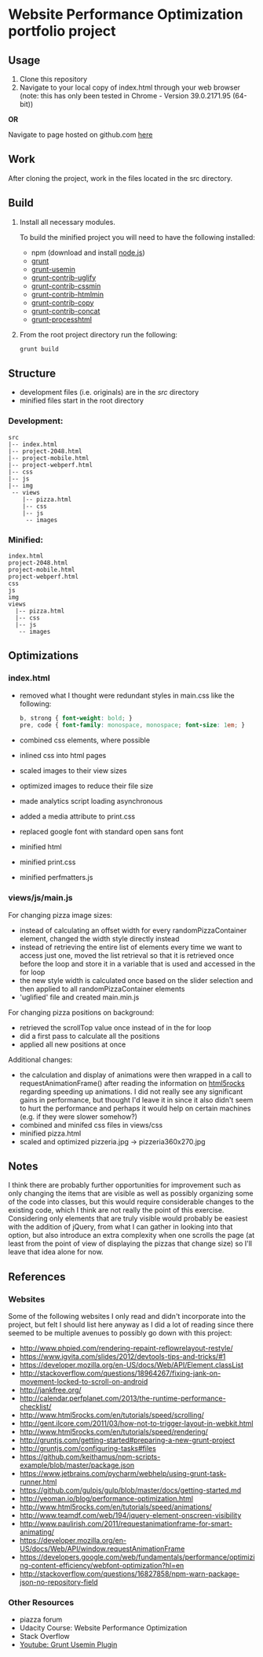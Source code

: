 # Website Performance Optimization portfolio project

Usage
-----
1. Clone this repository
2. Navigate to your local copy of index.html through your web browser 
(note: this has only been tested in Chrome - Version 39.0.2171.95 (64-bit))

**OR**

Navigate to page hosted on github.com [here](http://cherylcourt.github.io/ndp4/)

Work
----
After cloning the project, work in the files located in the src directory.

Build
-----
1. Install all necessary modules.  

   To build the minified project you will need to have the following installed:
   * npm (download and install [node.js](http://nodejs.org))
   * [grunt](http://gruntjs.com/getting-started)
   * [grunt-usemin](https://www.npmjs.com/package/grunt-usemin)
   * [grunt-contrib-uglify](https://www.npmjs.com/package/grunt-contrib-uglify)
   * [grunt-contrib-cssmin](https://www.npmjs.com/package/grunt-contrib-cssmin)
   * [grunt-contrib-htmlmin](https://www.npmjs.com/package/grunt-contrib-htmlmin)
   * [grunt-contrib-copy](https://www.npmjs.com/package/grunt-contrib-copy)
   * [grunt-contrib-concat](https://www.npmjs.com/package/grunt-contrib-concat)
   * [grunt-processhtml](https://github.com/dciccale/grunt-processhtml)
2. From the root project directory run the following:

    ```bash
    grunt build
    ```

Structure
---------
* development files (i.e. originals) are in the _src_ directory
* minified files start in the root directory

### Development:
```
src
|-- index.html
|-- project-2048.html
|-- project-mobile.html
|-- project-webperf.html
|-- css
|-- js
|-- img
 -- views
    |-- pizza.html
    |-- css
    |-- js
     -- images
```

### Minified:
```
index.html
project-2048.html
project-mobile.html
project-webperf.html
css
js
img
views
  |-- pizza.html
  |-- css
  |-- js
   -- images
```

Optimizations
-------------

### index.html
* removed what I thought were redundant styles in main.css like the following:

    ```css
    b, strong { font-weight: bold; }
    pre, code { font-family: monospace, monospace; font-size: 1em; }
    ```
* combined css elements, where possible
* inlined css into html pages
* scaled images to their view sizes
* optimized images to reduce their file size
* made analytics script loading asynchronous
* added a media attribute to print.css
* replaced google font with standard open sans font
* minified html
* minified print.css
* minified perfmatters.js

### views/js/main.js
For changing pizza image sizes:
* instead of calculating an offset width for every randomPizzaContainer element, changed the width style directly instead
* instead of retrieving the entire list of elements every time we want to access just one, moved the list retrieval so that it is retrieved once before the loop and store it in a variable that is used and accessed in the for loop
* the new style width is calculated once based on the slider selection and then applied to all randomPizzaContainer elements
* 'uglified' file and created main.min.js

For changing pizza positions on background:
* retrieved the scrollTop value once instead of in the for loop
* did a first pass to calculate all the positions
* applied all new positions at once

Additional changes:
* the calculation and display of animations were then wrapped in a call to requestAnimationFrame() after reading the information
on [html5rocks](http://www.html5rocks.com/en/tutorials/speed/animations/) regarding speeding up animations.  I did not
really see any significant gains in performance, but thought I'd leave it in since it also didn't seem to hurt the
performance and perhaps it would help on certain machines (e.g. if they were slower somehow?)
* combined and minifed css files in views/css
* minified pizza.html
* scaled and optimized pizzeria.jpg -> pizzeria360x270.jpg

Notes
-----
I think there are probably further opportunities for improvement such as only changing the items that are visible
as well as possibly organizing some of the code into classes, but this would require considerable changes to the
existing code, which I think are not really the point of this exercise.  Considering only elements that are truly
visible would probably be easiest with the addition of jQuery, from what I can gather in looking into that option, 
but also introduce an extra complexity when one scrolls the page (at least from the point of view of displaying
the pizzas that change size) so I'll leave that idea alone for now.

References
----------

### Websites

Some of the following websites I only read and didn't incorporate into the project, but felt I should list here
anyway as I did a lot of reading since there seemed to be multiple avenues to possibly go down with this project:

* http://www.phpied.com/rendering-repaint-reflowrelayout-restyle/
* https://www.igvita.com/slides/2012/devtools-tips-and-tricks/#1
* https://developer.mozilla.org/en-US/docs/Web/API/Element.classList
* http://stackoverflow.com/questions/18964267/fixing-jank-on-movement-locked-to-scroll-on-android
* http://jankfree.org/
* http://calendar.perfplanet.com/2013/the-runtime-performance-checklist/
* http://www.html5rocks.com/en/tutorials/speed/scrolling/
* http://gent.ilcore.com/2011/03/how-not-to-trigger-layout-in-webkit.html
* http://www.html5rocks.com/en/tutorials/speed/rendering/
* http://gruntjs.com/getting-started#preparing-a-new-grunt-project
* http://gruntjs.com/configuring-tasks#files
* https://github.com/keithamus/npm-scripts-example/blob/master/package.json
* https://www.jetbrains.com/pycharm/webhelp/using-grunt-task-runner.html
* https://github.com/gulpjs/gulp/blob/master/docs/getting-started.md
* http://yeoman.io/blog/performance-optimization.html
* http://www.html5rocks.com/en/tutorials/speed/animations/
* http://www.teamdf.com/web/194/jquery-element-onscreen-visibility
* http://www.paulirish.com/2011/requestanimationframe-for-smart-animating/
* https://developer.mozilla.org/en-US/docs/Web/API/window.requestAnimationFrame
* https://developers.google.com/web/fundamentals/performance/optimizing-content-efficiency/webfont-optimization?hl=en
* http://stackoverflow.com/questions/16827858/npm-warn-package-json-no-repository-field

### Other Resources
* piazza forum
* Udacity Course: Website Performance Optimization
* Stack Overflow
* [Youtube: Grunt Usemin Plugin](https://www.youtube.com/watch?v=gIbfDxF69c8)


